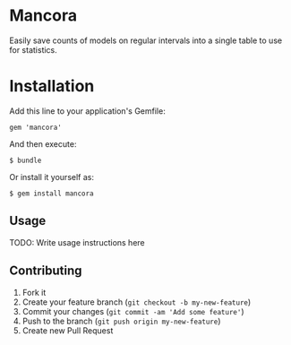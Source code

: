 # Mancora

Easily save counts of models on regular intervals into a single table to use for statistics.


# Installation

Add this line to your application's Gemfile:

    gem 'mancora'

And then execute:

    $ bundle

Or install it yourself as:

    $ gem install mancora

## Usage

TODO: Write usage instructions here

## Contributing

1. Fork it
2. Create your feature branch (`git checkout -b my-new-feature`)
3. Commit your changes (`git commit -am 'Add some feature'`)
4. Push to the branch (`git push origin my-new-feature`)
5. Create new Pull Request

